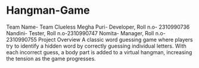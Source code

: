 # Hangman-Game
Team Name- Team Clueless 
Megha Puri- Developer, Roll n.o- 2310990736
Nandini- Tester, Roll n.o-2310990747
Nomita- Manager, Roll n.o-2310990755
Project Overview
A classic word guessing game where players try to identify a hidden word by correctly guessing individual letters. With each incorrect guess, a body part is added to a virtual hangman, increasing the tension as the game progresses.

